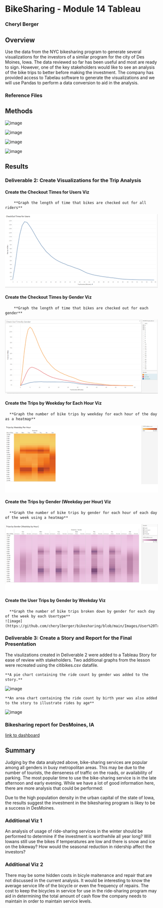 # BikeSharing - Module 14 Tableau
### Cheryl Berger

## Overview
Use the data from the NYC bikesharing program to generate several visualizations for the investors of a similar program for the city of Des Moines, Iowa. The data reviewed so far has been useful and most are ready to sign.  However, one of the key stakeholders would like to see an analysis of the bike trips to better before making the investment. The company has provided access to Tabelau software to generate the visualizations and we will use Pandas to perform a data conversion to aid in the analysis. 

### Reference Files

## Methods

![image](https://user-images.githubusercontent.com/94234511/156903938-6c2363f4-ba80-4cab-ae02-f991af5ca33b.png)

![image](https://user-images.githubusercontent.com/94234511/156903949-2e61e7a1-6367-4b0f-99d4-4045388f1b06.png)

![image](https://user-images.githubusercontent.com/94234511/156903965-48ddd7b1-d572-4895-979e-3d88344fb55f.png)

![image](https://user-images.githubusercontent.com/94234511/156903974-53646371-e078-4475-992f-473a47c59ee1.png)

## Results

### Deliverable 2: Create Visualizations for the Trip Analysis 
  
  #### Create the Checkout Times for Users Viz
        **Graph the length of time that bikes are checked out for all riders**
  ![image](https://github.com/cherylberger/bikesharing/blob/main/Images/Checkout%20Times%20for%20Users.png)
   

  #### Create the Checkout Times by Gender Viz
        **Graph the length of time that bikes are checked out for each gender**
  ![image](https://github.com/cherylberger/bikesharing/blob/main/Images/Checkout%20Times%20by%20Gender.png)
    

  #### Create the Trips by Weekday for Each Hour Viz
      **Graph the number of bike trips by weekday for each hour of the day as a heatmap**
  ![image](https://github.com/cherylberger/bikesharing/blob/main/Images/Trips%20by%20Weekday%20Per%20Hour.png)
   

  #### Create the Trips by Gender (Weekday per Hour) Viz
      **Graph the number of bike trips by gender for each hour of each day of the week using a heatmap**
  ![image](https://github.com/cherylberger/bikesharing/blob/main/Images/Trips%20by%20Gender_Weekday%20Per%20Hour.png)
    

  #### Create the User Trips by Gender by Weekday Viz
      **Graph the number of bike trips broken down by gender for each day of the week by each Usertype**
    ![image](https://github.com/cherylberger/bikesharing/blob/main/Images/User%20Trips%20by%20Gender%20by%20Weekday.png)

### Deliverable 3: Create a Story and Report for the Final Presentation

The visulizations created in Deliverable 2 were added to a Tableau Story for ease of review with stakeholders.  Two additional graphs from the lesson were recreated using the citibikes.csv datafile.

    **A pie chart containing the ride count by gender was added to the story.**
![image](https://user-images.githubusercontent.com/94234511/156918118-a0f868d5-ed5c-4970-b206-f4f6402cda76.png)

    **An area chart containing the ride count by birth year was also added to the story to illustrate rides by age**
![image](https://user-images.githubusercontent.com/94234511/156918074-148bbe5c-a0c5-498c-9a30-5bfaf964aa3e.png)

### Bikesharing report for DesMoines, IA

[link to dashboard](https://public.tableau.com/views/Bikesharing_Challenge_Cheryl_Berger/MyBikesharingChallengeStory?:language=en-US&publish=yes&:display_count=n&:origin=viz_share_link "Link to dashboard")

## Summary
Judging by the data analyzed above, bike-sharing services are popular among all genders in busy metropolitan areas.  This may be due to the number of tourists, the denseness of traffic on the roads, or availability of parking. The most popular time to use the bike-sharing service is in the late afternoon and early evening. While we have a lot of good information here, there are more analysis that could be performed:

Due to the high population density in the urban capital of the state of Iowa, the results suggest the investment in the bikesharing program is likey to be a success in DesMoines.  

### Additional Viz 1
An analysis of usage of ride-sharing services in the winter should be performed to determine if the investment is worthwhile all year long? Will Iowans still use the bikes if temperatures are low and there is snow and ice on the bikeway? How would the seasonal reduction in ridership affect the investors?

### Additional Viz 2
There may be some hidden costs in bicyle maitenance and repair that are not discussed in the current analysis.  It would be interesting to know the average service life of the bicycle or even the frequency of repairs. The cost to keep the bicycles in service for use in the ride-sharing program may aid in determining the total amount of cash flow the company needs to maintain in order to maintain service levels.  
